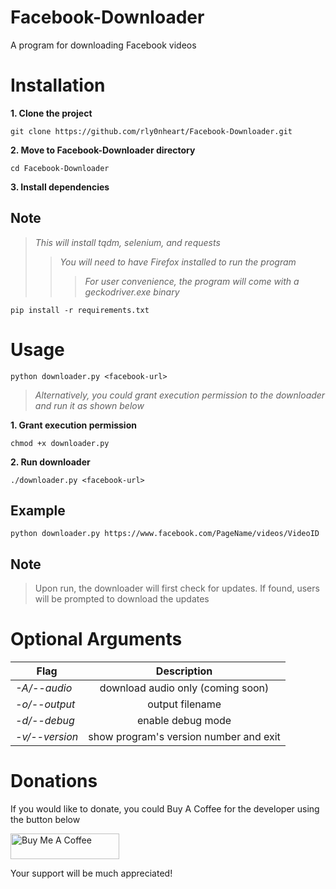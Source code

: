 # Facebook-Downloader
A program for downloading Facebook videos

# Installation
**1. Clone the project**
```
git clone https://github.com/rly0nheart/Facebook-Downloader.git
```

**2. Move to Facebook-Downloader directory**
```
cd Facebook-Downloader
```

**3. Install dependencies**
## Note
> *This will install tqdm, selenium, and requests*
> > *You will need to have Firefox installed to run the program*
> > > *For user convenience, the program will come with a geckodriver.exe binary*
```
pip install -r requirements.txt
```

# Usage
```
python downloader.py <facebook-url>
```

> *Alternatively, you could grant execution permission to the downloader and run it as shown below*

**1. Grant execution permission**
```
chmod +x downloader.py
```

**2. Run downloader**
```
./downloader.py <facebook-url>
```

## Example
```
python downloader.py https://www.facebook.com/PageName/videos/VideoID
```

## Note
> Upon run, the downloader will first check for updates. If found, users will be prompted to download the updates


# Optional Arguments
| Flag | Description |
|---------|:-----------:|
| *-A/--audio* | download audio only (coming soon) |
| *-o/--output*   | output filename |
| *-d/--debug*   | enable debug mode |
| *-v/--version*   | show program's version number and exit |

# Donations
If you would like to donate, you could Buy A Coffee for the developer using the button below

<a href="https://www.buymeacoffee.com/189381184" target="_blank"><img src="https://cdn.buymeacoffee.com/buttons/default-orange.png" alt="Buy Me A Coffee" height="41" width="174"></a>

Your support will be much appreciated!
